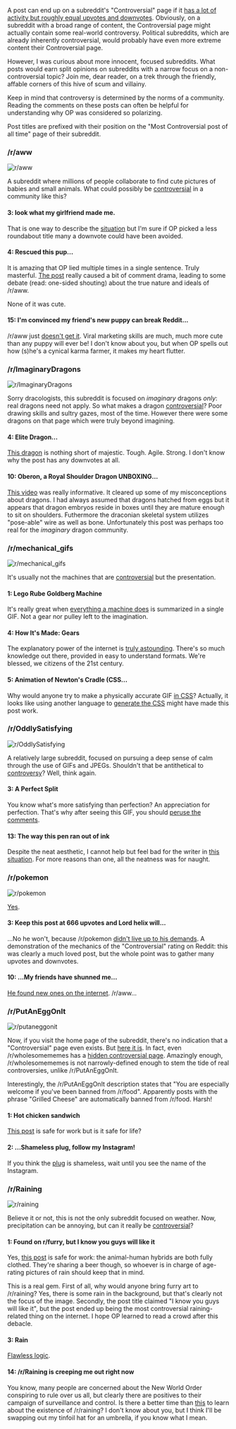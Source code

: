 A post can end up on a subreddit's "Controversial" page if it  [has a lot of activity but roughly equal upvotes and downvotes](https://redd.it/433ayh). Obviously, on a subreddit with a broad range of content, the Controversial page might actually contain some real-world controversy. Political subreddits, which are already inherently controversial, would probably have even more extreme content their Controversial page.

However, I was curious about more innocent, focused subreddits. What posts would earn split opinions on subreddits with a narrow focus on a non-controversial topic? Join me, dear reader, on a trek through the friendly, affable corners of this hive of scum and villainy.

Keep in mind that controversy is determined by the norms of a community. Reading the comments on these posts can often be helpful for understanding why OP was considered so polarizing.

Post titles are prefixed with their position on the "Most Controversial post of all time" page of their subreddit.

### /r/aww

![r/aww](/innocent-controversy/attachments/aww.jpeg)

A subreddit where millions of people collaborate to find cute pictures of babies and small animals. What could possibly be [controversial](https://www.reddit.com/r/aww/controversial/) in a community like this?

#### 3: look what my girlfriend made me.

That is one way to describe the [situation](https://redd.it/1brgj9) but I'm sure if OP picked a less roundabout title many a downvote could have been avoided.

#### 4: Rescued this pup...

It is amazing that OP lied multiple times in a single sentence. Truly masterful. [The post](https://redd.it/p68fw) really caused a bit of comment drama, leading to some debate (read: one-sided shouting) about the true nature and ideals of /r/aww.

None of it was cute.

#### 15: I'm convinced my friend's new puppy can break Reddit...

/r/aww just [doesn't get it](https://redd.it/1e3xsm). Viral marketing skills are much, much more cute than any puppy will ever be! I don't know about you, but when OP spells out how (s)he's a cynical karma farmer, it makes my heart flutter.

### /r/ImaginaryDragons

![r/ImaginaryDragons](/innocent-controversy/attachments/imaginarydragons.png)

Sorry dracologists, this subreddit is focused on *imaginary* dragons *only*: real dragons need not apply. So what makes a dragon [controversial](https://www.reddit.com/r/ImaginaryDragons/controversial/)? Poor drawing skills and sultry gazes, most of the time. However there were some dragons on that page which were truly beyond imagining.

#### 4: Elite Dragon...

[This dragon](https://redd.it/3yr1sb) is nothing short of majestic. Tough. Agile. Strong. I don't know why the post has any downvotes at all.

#### 10: Oberon, a Royal Shoulder Dragon UNBOXING...

[This video](https://redd.it/45la74) was really informative. It cleared up some of my misconceptions about dragons. I had always assumed that dragons hatched from eggs but it appears that dragon embryos reside in boxes until they are mature enough to sit on shoulders. Futhermore the draconian skeletal system utilizes "pose-able" wire as well as bone. Unfortunately this post was perhaps too real for the *imaginary* dragon community.

### /r/mechanical_gifs

![r/mechanical_gifs](/innocent-controversy/attachments/mechanical_gifs.png)

It's usually not the machines that are [controversial](https://www.reddit.com/r/mechanical_gifs/controversial/) but the presentation.

#### 1: Lego Rube Goldberg Machine

It's really great when [everything a machine does](https://redd.it/55zy1u) is summarized in a single GIF. Not a gear nor pulley left to the imagination.

#### 4: How It's Made: Gears

The explanatory power of the internet is [truly astounding](https://redd.it/6odup0). There's so much knowledge out there, provided in easy to understand formats. We're blessed, we citizens of the 21st century.

#### 5: Animation of Newton's Cradle (CSS...

Why would anyone try to make a physically accurate GIF [in CSS](https://redd.it/42lgj3)? Actually, it looks like using another language to [generate the CSS](https://medium.com/@dtinth/spring-animation-in-css-2039de6e1a03) might have made this post work.

### /r/OddlySatisfying

![r/OddlySatisfying](/innocent-controversy/attachments/oddlysatisfying.jpg)

A relatively large subreddit, focused on pursuing a deep sense of calm through the use of GIFs and JPEGs. Shouldn't that be antithetical to [controversy](https://www.reddit.com/r/oddlysatisfying/controversial/)? Well, think again.

#### 3: A Perfect Split

You know what's more satisfying than perfection? An appreciation for perfection. That's why after seeing this GIF, you should [peruse the comments](https://redd.it/30lwb4).

#### 13: The way this pen ran out of ink

Despite the neat aesthetic, I cannot help but feel bad for the writer in [this situation](https://redd.it/234l44). For more reasons than one, all the neatness was for naught.

### /r/pokemon

![r/pokemon](/innocent-controversy/attachments/pokemon.png)

[Yes](https://www.reddit.com/r/pokemon/controversial/).

#### 3: Keep this post at 666 upvotes and Lord helix will...

...No he won't, because /r/pokemon [didn't live up to his demands](https://redd.it/5ad41g). A demonstration of the mechanics of the "Controversial" rating on Reddit: this was clearly a much loved post, but the whole point was to gather many upvotes and downvotes.

#### 10: ...My friends have shunned me...

[He found new ones on the internet](https://redd.it/1oqsvl). /r/aww...

### /r/PutAnEggOnIt

![r/putaneggonit](/innocent-controversy/attachments/putaneggonit.jpg)

Now, if you visit the home page of the subreddit, there's no indication that a "Controversial" page even exists. But [here it is](https://www.reddit.com/r/PutAnEggOnIt/controversial/). In fact, even /r/wholesomememes has a [hidden controversial page](https://www.reddit.com/r/wholesomememes/controversial/). Amazingly enough, /r/wholesomememes is not narrowly-defined enough to stem the tide of real controversies, unlike /r/PutAnEggOnIt.

Interestingly, the /r/PutAnEggOnIt description states that "You are especially welcome if you've been banned from /r/food". Apparently posts with the phrase "Grilled Cheese" are automatically banned from /r/food. Harsh!

#### 1: Hot chicken sandwich

[This post](https://redd.it/6y79e1) is safe for work but is it safe for life?

#### 2: ...Shameless plug, follow my Instagram!

If you think the [plug](https://redd.it/71owdb) is shameless, wait until you see the name of the Instagram.

### /r/Raining

![r/raining](/innocent-controversy/attachments/raining.jpeg)

Believe it or not, this is not the only subreddit focused on weather. Now, precipitation can be annoying, but can it really be [controversial](https://www.reddit.com/r/raining/controversial/)?

#### 1: Found on r/furry, but I know you guys will like it

Yes, [this post](https://redd.it/3uic5e) is safe for work: the animal-human hybrids are both fully clothed. They're sharing a beer though, so whoever is in charge of age-rating pictures of rain should keep that in mind.

This is a real gem. First of all, why would anyone bring furry art to /r/raining? Yes, there is some rain in the background, but that's clearly not the focus of the image. Secondly, the post title claimed "I know you guys will like it", but the post ended up being the most controversial raining-related thing on the internet. I hope OP learned to read a crowd after this debacle.

#### 3: Rain

[Flawless logic](https://redd.it/3otvdq).

#### 14: /r/Raining is creeping me out right now

You know, many people are concerned about the New World Order conspiring to rule over us all, but clearly there are positives to their campaign of surveillance and control. Is there a better time than [this](https://redd.it/6xmhqm) to learn about the existence of /r/raining? I don't know about you, but I think I'll be swapping out my tinfoil hat for an umbrella, if you know what I mean.
